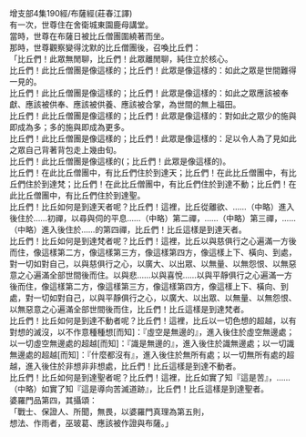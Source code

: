 增支部4集190經/布薩經(莊春江譯)  
有一次，世尊住在舍衛城東園鹿母講堂。  
當時，世尊在布薩日被比丘僧團圍繞著而坐。  
那時，世尊觀察變得沈默的比丘僧團後，召喚比丘們：  
「比丘們！此眾無閒聊，比丘們！此眾離閒聊，純住立於核心。  
比丘們！此比丘僧團是像這樣的；比丘們！此眾是像這樣的：如此之眾是世間難得一見的。  
比丘們！此比丘僧團是像這樣的；比丘們！此眾是像這樣的：如此之眾應該被奉獻、應該被供奉、應該被供養、應該被合掌，為世間的無上福田。  
比丘們！此比丘僧團是像這樣的；比丘們！此眾是像這樣的：對如此之眾少的施與即成為多；多的施與即成為更多。  
比丘們！此比丘僧團是像這樣的；比丘們！此眾是像這樣的：足以令人為了見如此之眾自己背著背包走上幾由旬。  
比丘們！此比丘僧團是像這樣的(；比丘們！此眾是像這樣的)。  
比丘們！在此比丘僧團中，有比丘們住於到達天；比丘們！在此比丘僧團中，有比丘們住於到達梵；比丘們！在此比丘僧團中，有比丘們住於到達不動；比丘們！在此比丘僧團中，有比丘們住於到達聖。  
比丘們！比丘如何是到達天者呢？比丘們！這裡，比丘從離欲、……（中略）進入後住於……初禪，以尋與伺的平息……（中略）第二禪，……（中略）第三禪，……（中略）進入後住於……的第四禪，比丘們！比丘這樣是到達天者。  
比丘們！比丘如何是到達梵者呢？比丘們！這裡，比丘以與慈俱行之心遍滿一方後而住，像這樣第二方，像這樣第三方，像這樣第四方，像這樣上下、橫向、到處，對一切如對自己，以與慈俱行之心，以廣大、以出眾、以無量、以無怨恨、以無惡意之心遍滿全部世間後而住。以與悲……以與喜悅……以與平靜俱行之心遍滿一方後而住，像這樣第二方，像這樣第三方，像這樣第四方，像這樣上下、橫向、到處，對一切如對自己，以與平靜俱行之心，以廣大、以出眾、以無量、以無怨恨、以無惡意之心遍滿全部世間後而住，比丘們！比丘這樣是到達梵者。  
比丘們！比丘如何是到達不動者呢？比丘們！這裡，比丘以一切色想的超越，以有對想的滅沒，以不作意種種想[而知]：『虛空是無邊的』，進入後住於虛空無邊處；以一切虛空無邊處的超越[而知]：『識是無邊的』，進入後住於識無邊處；以一切識無邊處的超越[而知]：『什麼都沒有』，進入後住於無所有處；以一切無所有處的超越，進入後住於非想非非想處，比丘們！比丘這樣是到達不動者。  
比丘們！比丘如何是到達聖者呢？比丘們！這裡，比丘如實了知『這是苦』，……（中略）如實了知『這是導向苦滅道跡』，比丘們！比丘這樣是到達聖者。  
婆羅門品第四，其攝頌：  
「戰士、保證人、所聞，無畏，以婆羅門真理為第五則，  
想法、作雨者，巫玻葛、應該被作證與布薩。」  
  
  

